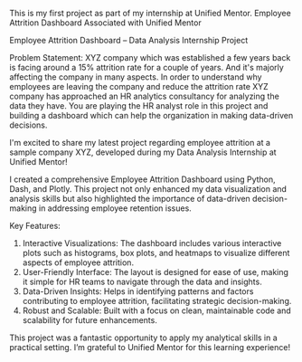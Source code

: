 This is my first project as part of my internship at Unified Mentor.
Employee Attrition Dashboard
Associated with Unified Mentor

Employee Attrition Dashboard – Data Analysis Internship Project 


Problem Statement:
XYZ company which was established a few years back is facing around a 15% attrition rate for
a couple of years. And it's majorly affecting the company in many aspects. In order to
understand why employees are leaving the company and reduce the attrition rate XYZ
company has approached an HR analytics consultancy for analyzing the data they have. You
are playing the HR analyst role in this project and building a dashboard which can help the
organization in making data-driven decisions.

I'm excited to share my latest project regarding employee attrition at a sample company XYZ, developed during my Data Analysis Internship at Unified Mentor!

I created a comprehensive Employee Attrition Dashboard using Python, Dash, and Plotly. This project not only enhanced my data visualization and analysis skills but also highlighted the importance of data-driven decision-making in addressing employee retention issues.

Key Features:

1) Interactive Visualizations: The dashboard includes various interactive plots such as histograms, box plots, and heatmaps to visualize different aspects of employee attrition.
2) User-Friendly Interface: The layout is designed for ease of use, making it simple for HR teams to navigate through the data and insights.
3) Data-Driven Insights: Helps in identifying patterns and factors contributing to employee attrition, facilitating strategic decision-making.
4) Robust and Scalable: Built with a focus on clean, maintainable code and scalability for future enhancements.

This project was a fantastic opportunity to apply my analytical skills in a practical setting. I’m grateful to Unified Mentor for this learning experience!
